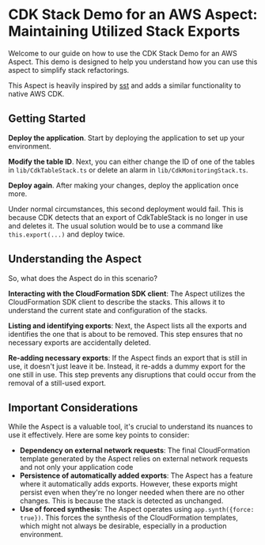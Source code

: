 # CDK Stack Demo for an AWS Aspect: Maintaining Utilized Stack Exports

Welcome to our guide on how to use the CDK Stack Demo for an AWS Aspect. This demo is designed to help you understand
how you can use this aspect to simplify stack refactorings.

This Aspect is heavily inspired
by [sst](https://docs.sst.dev/advanced/cross-stack-references#automatic-export-injection)
and adds a similar functionality to native AWS CDK.

## Getting Started

**Deploy the application**. Start by deploying the application to set up your environment.

**Modify the table ID**. Next, you can either change the ID of one of the
tables in `lib/CdkTableStack.ts` or delete an alarm in `lib/CdkMonitoringStack.ts`.

**Deploy again**. After making your changes, deploy the application once more.

Under normal circumstances, this second deployment would fail. This is because
CDK detects that an export of CdkTableStack is no longer in use and deletes it.
The usual solution would be to use a command like `this.export(...)` and deploy twice.

## Understanding the Aspect

So, what does the Aspect do in this scenario?

**Interacting with the CloudFormation SDK client**: The Aspect utilizes the
CloudFormation SDK client to describe the stacks. This allows it to understand the
current state and configuration of the stacks.

**Listing and identifying exports**: Next, the Aspect lists all the exports and
identifies the one that is about to be removed. This step ensures that no necessary exports are accidentally deleted.

**Re-adding necessary exports**: If the Aspect finds an export that is still in use, it doesn't just leave it be.
Instead, it re-adds a dummy export for the one still in use. This step prevents any disruptions that could occur from
the removal of a still-used export.

## Important Considerations
While the Aspect is a valuable tool, it's crucial to understand its nuances to use it effectively.
Here are some key points to consider:

- **Dependency on external network requests**: The final CloudFormation template 
generated by the Aspect relies on external network requests and not only your application code
- **Persistence of automatically added exports**: The Aspect has a feature where it automatically adds exports.
However, these exports might persist even when they're no longer needed when there are no other changes.
This is because the stack is detected as unchanged.
- **Use of forced synthesis**: The Aspect operates using `app.synth({force: true})`. 
This forces the synthesis of the CloudFormation templates, which might not always be desirable,
especially in a production environment.

